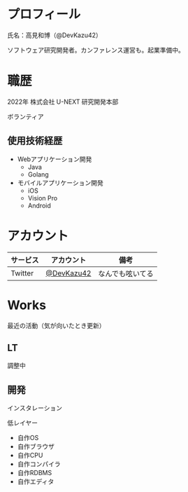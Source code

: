 # プロフィール

氏名：高見和博（@DevKazu42）

ソフトウェア研究開発者。カンファレンス運営も。起業準備中。

# 職歴

2022年 株式会社 U-NEXT 研究開発本部

ボランティア

## 使用技術経歴

- Webアプリケーション開発
    - Java
    - Golang
- モバイルアプリケーション開発
    - iOS
    - Vision Pro
    - Android

# アカウント

| サービス | アカウント | 備考 |
| --- | --- | --- |
| Twitter | [@DevKazu42](https://x.com/DevKazu42) | なんでも呟いてる|

# Works

最近の活動（気が向いたとき更新）

## LT

調整中

## 開発

インスタレーション

低レイヤー

- 自作OS
- 自作ブラウザ
- 自作CPU
- 自作コンパイラ
- 自作RDBMS
- 自作エディタ
